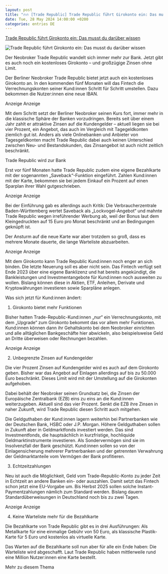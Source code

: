 ```yaml
---
layout: post
title: "🔥🔥 [Trade Republic] Trade Republic führt Girokonto ein: Das musst du darüber wissen"
date: Tue, 28 May 2024 14:00:00 +0200
categories: entries DE
---
```

[Trade Republic führt Girokonto ein: Das musst du darüber wissen](https://t3n.de/news/trade-republic-girokonto-1626749/)

![Trade Republic führt Girokonto ein: Das musst du darüber wissen](https://t3n.de/news/wp-content/uploads/2024/01/trade-republic-smartphone.jpg)

Der Neobroker Trade Republic wandelt sich immer mehr zur Bank. Jetzt gibt es auch noch ein kostenloses Girokonto – und großzügige Zinsen ohne Limit.

Der Berliner Neobroker Trade Republic bietet jetzt auch ein kostenloses Girokonto an. In den kommenden fünf Monaten will das Fintech die Verrechnungskonten seiner Kund:innen Schritt für Schritt umstellen. Dazu bekommen die Nutzer:innen eine neue IBAN.

Anzeige Anzeige

Mit dem Schritt setzt der Berliner Neobroker seinen Kurs fort, immer mehr in die klassische Sphäre der Banken vorzudringen. Bereits seit über einem Jahr zahlt er attraktive Zinsen auf die Kundengelder – aktuell liegen sie bei vier Prozent, ein Angebot, das auch im Vergleich mit Tagegeldkonten ziemlich gut ist. Anders als viele Onlinebanken und Anbieter von Tagesgeldkonten macht Trade Republic dabei auch keinen Unterschied zwischen Neu- und Bestandskunden, das Zinsangebot ist auch nicht zeitlich beschränkt.

Trade Republic wird zur Bank

Erst vor fünf Monaten hatte Trade Republic zudem eine eigene Bezahlkarte mit der sogenannten „Saveback“-Funktion eingeführt. Zahlen Kund:innen mit der Karte, bekommen sie bei jedem Einkauf ein Prozent auf einen Sparplan ihrer Wahl gutgeschrieben.

Anzeige Anzeige

Bei der Einführung gab es allerdings auch Kritik: Die Verbraucherzentrale Baden-Württemberg wertet Saveback als „Lockvogel-Angebot“ und mahnte Trade Republic wegen irreführender Werbung ab, weil der Bonus laut dem Kleingedruckten auf 15 Euro pro Monat beschränkt und an Bedingungen geknüpft ist.

Der Ansturm auf die neue Karte war aber trotzdem so groß, dass es mehrere Monate dauerte, die lange Warteliste abzuarbeiten.

Anzeige Anzeige

Mit dem Girokonto kann Trade Republic Kund:innen noch enger an sich binden. Die letzte Neuerung soll es aber nicht sein. Das Fintech verfügt seit Ende 2023 über eine eigene Banklizenz und hat bereits angekündigt, die Bankleistungen und Investmentangebote für Kund:innen noch ausweiten zu wollen. Bislang können diese in Aktien, ETF, Anleihen, Derivate und Kryptowährungen investieren sowie Sparpläne anlegen.

Was sich jetzt für Kund:innen ändert:

1. Girokonto bietet mehr Funktionen

Bisher hatten Trade-Republic-Kund:innen „nur“ ein Verrechnungskonto, mit dem „Upgrade“ zum Girokonto bekommt das vor allem mehr Funktionen. Kund:innen können dann ihr Gehaltskonto bei dem Neobroker einrichten und alle alltäglichen Bankgeschäfte hier abwickeln, also beispielsweise Geld an Dritte überweisen oder Rechnungen bezahlen.

Anzeige Anzeige

2. Unbegrenzte Zinsen auf Kundengelder

Die vier Prozent Zinsen auf Kundengelder wird es auch auf dem Girokonto geben. Bisher war das Angebot auf Einlagen allerdings auf bis zu 50.000 Euro beschränkt. Dieses Limit wird mit der Umstellung auf die Girokonten aufgehoben.

Dabei behält der Neobroker seinen Grundsatz bei, die Zinsen der Europäische Zentralbank (EZB) eins zu eins an die Kund:innen weiterzugeben. Aktuell sind das vier Prozent. Senkt die EZB ihre Zinsen in naher Zukunft, wird Trade Republic diesen Schritt auch mitgehen.

Die Geldguthaben der Kund:innen lagern weiterhin bei Partnerbanken wie der Deutschen Bank, HSBC oder J.P. Morgan. Höhere Geldguthaben sollen in Zukunft aber in Geldmarktfonds investiert werden. Das sind Investmentfonds, die hauptsächlich in kurzfristige, hochliquide Geldmarktinstrumente investieren. Als Sondervermögen sind sie im Insolvenzfall der Bank geschützt. Kund:innen sollen so von der Einlagensicherung mehrerer Partnerbanken und der getrennten Verwahrung der Geldmarktanteile vom Vermögen der Bank profitieren.

3. Echtzeitzahlungen

Neu ist auch die Möglichkeit, Geld vom Trade-Republic-Konto zu jeder Zeit in Echtzeit an andere Banken ein- oder auszahlen. Damit setzt das Fintech schon jetzt eine EU-Vorgabe um. Bis Herbst 2025 sollen solche Instant-Paymentzahlungen nämlich zum Standard werden. Bislang dauern Standardüberweisungen in Deutschland noch bis zu zwei Tagen.

Anzeige Anzeige

4. Keine Warteliste mehr für die Bezahlkarte

Die Bezahlkarte von Trade Republic gibt es in drei Ausführungen: Als Metallkarte für eine einmalige Gebühr von 50 Euro, als klassische Plastik-Karte für 5 Euro und kostenlos als virtuelle Karte.

Das Warten auf die Bezahlkarte soll nun aber für alle ein Ende haben: Die Warteliste wird abgeschafft. Laut Trade Republic haben mittlerweile rund eine Million Nutzer:innen eine Karte bestellt.

Mehr zu diesem Thema

